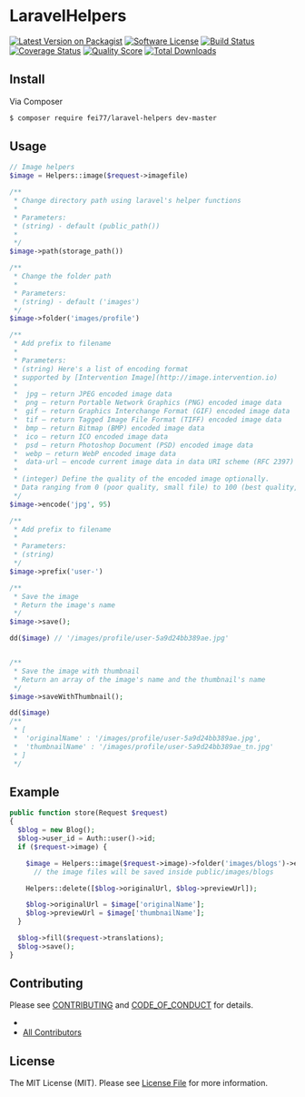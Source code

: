 # LaravelHelpers

[![Latest Version on Packagist][ico-version]][link-packagist]
[![Software License][ico-license]](LICENSE.md)
[![Build Status][ico-travis]][link-travis]
[![Coverage Status][ico-scrutinizer]][link-scrutinizer]
[![Quality Score][ico-code-quality]][link-code-quality]
[![Total Downloads][ico-downloads]][link-downloads]

## Install

Via Composer

``` bash
$ composer require fei77/laravel-helpers dev-master
```

## Usage

``` php
// Image helpers
$image = Helpers::image($request->imagefile)

/**
 * Change directory path using laravel's helper functions
 *
 * Parameters:
 * (string) - default (public_path())
 *
 */
$image->path(storage_path())

/**
 * Change the folder path
 *
 * Parameters:
 * (string) - default ('images')
 */
$image->folder('images/profile')  

/**
 * Add prefix to filename
 *
 * Parameters:
 * (string) Here's a list of encoding format
 * supported by [Intervention Image](http://image.intervention.io)
 *
 *  jpg — return JPEG encoded image data
 *  png — return Portable Network Graphics (PNG) encoded image data
 *  gif — return Graphics Interchange Format (GIF) encoded image data
 *  tif — return Tagged Image File Format (TIFF) encoded image data
 *  bmp — return Bitmap (BMP) encoded image data
 *  ico — return ICO encoded image data
 *  psd — return Photoshop Document (PSD) encoded image data
 *  webp — return WebP encoded image data
 *  data-url — encode current image data in data URI scheme (RFC 2397)
 *
 * (integer) Define the quality of the encoded image optionally.
 * Data ranging from 0 (poor quality, small file) to 100 (best quality, big file).
 */
$image->encode('jpg', 95)

/**
 * Add prefix to filename
 *
 * Parameters:
 * (string)
 */
$image->prefix('user-')

/**
 * Save the image
 * Return the image's name
 */
$image->save();

dd($image) // '/images/profile/user-5a9d24bb389ae.jpg'


/**
 * Save the image with thumbnail
 * Return an array of the image's name and the thumbnail's name
 */
$image->saveWithThumbnail();

dd($image)
/**
 * [
 *	'originalName' : '/images/profile/user-5a9d24bb389ae.jpg',
 *  'thumbnailName' : '/images/profile/user-5a9d24bb389ae_tn.jpg'
 * ]
 */

```

## Example
```php
public function store(Request $request)
{
  $blog = new Blog();
  $blog->user_id = Auth::user()->id;
  if ($request->image) {

    $image = Helpers::image($request->image)->folder('images/blogs')->encode('jpg', 80)->saveWithThumbnail();
	  // the image files will be saved inside public/images/blogs 

    Helpers::delete([$blog->originalUrl, $blog->previewUrl]);

    $blog->originalUrl = $image['originalName'];
    $blog->previewUrl = $image['thumbnailName'];
  }

  $blog->fill($request->translations);
  $blog->save();
}
```


## Contributing

Please see [CONTRIBUTING](CONTRIBUTING.md) and [CODE_OF_CONDUCT](CODE_OF_CONDUCT.md) for details.



- [][link-author]
- [All Contributors][link-contributors]

## License

The MIT License (MIT). Please see [License File](LICENSE.md) for more information.

[ico-version]: https://img.shields.io/packagist/v/Fei77/LaravelHelpers.svg?style=flat-square
[ico-license]: https://img.shields.io/badge/license-MIT-brightgreen.svg?style=flat-square
[ico-travis]: https://img.shields.io/travis/Fei77/LaravelHelpers/master.svg?style=flat-square
[ico-scrutinizer]: https://img.shields.io/scrutinizer/coverage/g/Fei77/LaravelHelpers.svg?style=flat-square
[ico-code-quality]: https://img.shields.io/scrutinizer/g/Fei77/LaravelHelpers.svg?style=flat-square
[ico-downloads]: https://img.shields.io/packagist/dt/Fei77/LaravelHelpers.svg?style=flat-square

[link-packagist]: https://packagist.org/packages/Fei77/LaravelHelpers
[link-travis]: https://travis-ci.org/Fei77/LaravelHelpers
[link-scrutinizer]: https://scrutinizer-ci.com/g/Fei77/LaravelHelpers/code-structure
[link-code-quality]: https://scrutinizer-ci.com/g/Fei77/LaravelHelpers
[link-downloads]: https://packagist.org/packages/Fei77/LaravelHelpers
[link-author]: https://github.com/Fei77
[link-contributors]: ../../contributors
